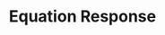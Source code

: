 ---
title: Equation Response
layout: DemoLayout
sidebar: false
navbar: false
pageClass: customDemoPage
pie: "@pie-element/math-inline@0.2.3"
model:
    id: '1'
    element: math-inline
    mode: advanced
    config:
      allowPartialScores: false
    expression: 1+1
    question: What is the equation for a slope?
    equationEditor: simple
    defaultResponse:
      id: 0
      validation: symbolic
      answer: y = mx + b
      alternates: {}
      allowSpaces: true
      allowDecimals: true
    responses:
    - id: answerBlock1
      validation: symbolic
      answer: y = mx + b
      alternates: {}
      allowSpaces: true
      allowDecimals: true
    feedback:
      correct:
        type: none
        default: Correct
      partial:
        type: none
        default: Nearly
      incorrect:
        type: none
        default: Incorrect
---